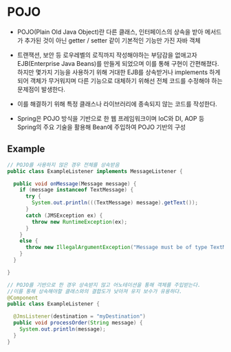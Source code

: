 # POJO

- POJO(Plain Old Java Object)란 다른 클래스, 인터페이스의 상속을 받아 메서드가 추가된 것이 아닌 getter / setter 같이 기본적인 기능만 가진 자바 객체

- 트랜잭션, 보안 등 로우레벨의 로직까지 작성해야하는 부담감을 없애고자 EJB(Enterprise Java Beans)를 만들게 되었으며 이를 통해 구현이 간편해졌다. 하지만 몇가지 기능을 사용하기 위해 거대한 EJB를 상속받거나 implements 하게 되어 객체가 무거워지며 다른 기능으로 대체하기 위해선 전체 코드를 수정해야 하는 문제점이 발생한다.
- 이를 해결하기 위해 특정 클래스나 라이브러리에 종속되지 않는 코드를 작성한다.
- Spring은 POJO 방식을 기반으로 한 웹 프레임워크이며 IoC와 DI, AOP 등 Spring의 주요 기술을 활용해 Bean에 주입하여 POJO 기반의 구성

## Example
```java
// POJO를 사용하지 않은 경우 전체를 상속받음
public class ExampleListener implements MessageListener {

  public void onMessage(Message message) {
    if (message instanceof TextMessage) {
      try {
        System.out.println(((TextMessage) message).getText());
      }
      catch (JMSException ex) {
        throw new RuntimeException(ex);
      }
    }
    else {
      throw new IllegalArgumentException("Message must be of type TextMessage");
    }
  }

}
```
```java
// POJO를 기반으로 한 경우 상속받지 않고 어노테이션을 통해 객체를 주입받는다.
//이를 통해 상속해야할 클래스와의 결합도가 낮아져 유지 보수가 유용하다.
@Component
public class ExampleListener {

  @JmsListener(destination = "myDestination")
  public void processOrder(String message) {
    System.out.println(message);
  }
}
```